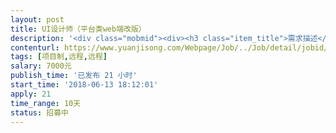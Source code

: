 ```yaml
---                
layout: post       
title: UI设计师（平台类web端改版）           
description: '<div class="mobmid"><div><h3 class="item_title">需求描述</h3><p>一、平台类web站前端改版，先从其中一个频道开始。<br/>二、猿急送的UI及UE都让我感觉很好很舒服。<br/>三、页面个别元素需要做些调整，需求文档已经整理好。<br/>四、远程开发。<br/>五、我比较外行，工期不太有把握估算，大概10天吧。</p></div><!--info end--></div>'     
contenturl: https://www.yuanjisong.com/Webpage/Job/../Job/detail/jobid/101571      
tags: [项目制,远程,远程]            
salary: 7000元          
publish_time: '已发布 21 小时'         
start_time: '2018-06-13 18:12:01'           
apply: 21                   
time_range: 10天              
status: 招募中                  
---                 
```

